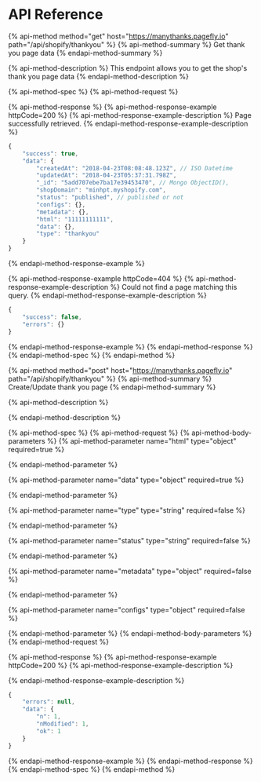 # API Reference

{% api-method method="get" host="https://manythanks.pagefly.io" path="/api/shopify/thankyou" %}
{% api-method-summary %}
Get thank you page data
{% endapi-method-summary %}

{% api-method-description %}
This endpoint allows you to get the shop's thank you page data
{% endapi-method-description %}

{% api-method-spec %}
{% api-method-request %}

{% api-method-response %}
{% api-method-response-example httpCode=200 %}
{% api-method-response-example-description %}
Page successfully retrieved.
{% endapi-method-response-example-description %}

```javascript
{
    "success": true,
    "data": {
        "createdAt": "2018-04-23T08:08:48.123Z", // ISO Datetime
        "updatedAt": "2018-04-23T05:37:31.798Z",
        "_id": "5add707ebe7ba17e39453470", // Mongo ObjectID(),
        "shopDomain": "minhpt.myshopify.com",
        "status": "published", // published or not
        "configs": {},
        "metadata": {},
        "html": "11111111111",
        "data": {},
        "type": "thankyou"
    }
}
```
{% endapi-method-response-example %}

{% api-method-response-example httpCode=404 %}
{% api-method-response-example-description %}
Could not find a page matching this query.
{% endapi-method-response-example-description %}

```javascript
{
    "success": false,
    "errors": {}
}
```
{% endapi-method-response-example %}
{% endapi-method-response %}
{% endapi-method-spec %}
{% endapi-method %}

{% api-method method="post" host="https://manythanks.pagefly.io" path="/api/shopify/thankyou" %}
{% api-method-summary %}
Create/Update thank you page
{% endapi-method-summary %}

{% api-method-description %}

{% endapi-method-description %}

{% api-method-spec %}
{% api-method-request %}
{% api-method-body-parameters %}
{% api-method-parameter name="html" type="object" required=true %}

{% endapi-method-parameter %}

{% api-method-parameter name="data" type="object" required=true %}

{% endapi-method-parameter %}

{% api-method-parameter name="type" type="string" required=false %}

{% endapi-method-parameter %}

{% api-method-parameter name="status" type="string" required=false %}

{% endapi-method-parameter %}

{% api-method-parameter name="metadata" type="object" required=false %}

{% endapi-method-parameter %}

{% api-method-parameter name="configs" type="object" required=false %}

{% endapi-method-parameter %}
{% endapi-method-body-parameters %}
{% endapi-method-request %}

{% api-method-response %}
{% api-method-response-example httpCode=200 %}
{% api-method-response-example-description %}

{% endapi-method-response-example-description %}

```javascript
{
    "errors": null,
    "data": {
        "n": 1,
        "nModified": 1,
        "ok": 1
    }
}
```
{% endapi-method-response-example %}
{% endapi-method-response %}
{% endapi-method-spec %}
{% endapi-method %}




